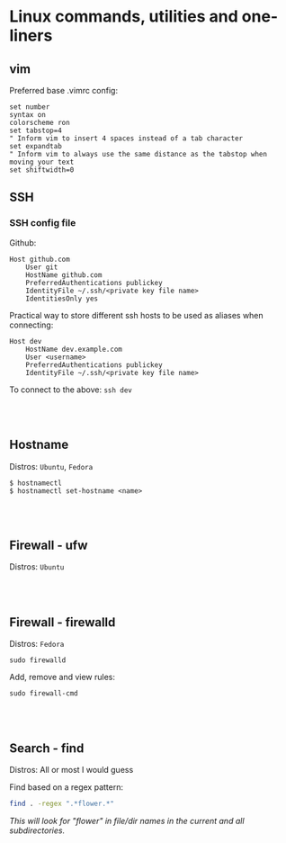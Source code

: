 # Linux commands, utilities and one-liners

## vim

Preferred base .vimrc config:
~~~
set number
syntax on
colorscheme ron
set tabstop=4
" Inform vim to insert 4 spaces instead of a tab character
set expandtab
" Inform vim to always use the same distance as the tabstop when moving your text
set shiftwidth=0
~~~

## SSH

### SSH config file

Github:
~~~
Host github.com
    User git
    HostName github.com
    PreferredAuthentications publickey
    IdentityFile ~/.ssh/<private key file name>
    IdentitiesOnly yes
~~~

Practical way to store different ssh hosts to be used as aliases when connecting:
~~~
Host dev
    HostName dev.example.com
    User <username>
    PreferredAuthentications publickey
    IdentityFile ~/.ssh/<private key file name>
~~~

To connect to the above: `ssh dev`

<br />
<br />

## Hostname

Distros: `Ubuntu`, `Fedora`

~~~
$ hostnamectl
$ hostnamectl set-hostname <name>
~~~

<br />
<br />

## Firewall - ufw

Distros: `Ubuntu`

<br />
<br />

## Firewall - firewalld

Distros: `Fedora`

~~~
sudo firewalld
~~~

Add, remove and view rules:
~~~
sudo firewall-cmd
~~~

<br />
<br />

## Search - find

Distros: All or most I would guess

Find based on a regex pattern:
~~~bash
find . -regex ".*flower.*"
~~~

*This will look for "flower" in file/dir names in the current and all subdirectories.*
